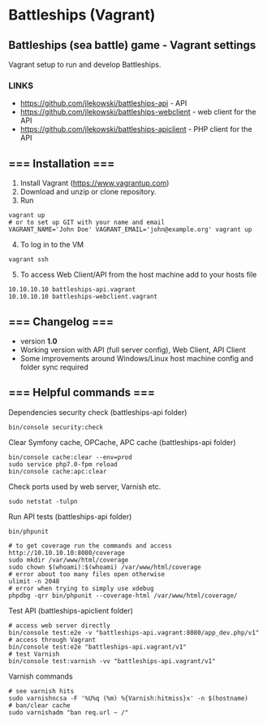 # Battleships (Vagrant)

## Battleships (sea battle) game - Vagrant settings
Vagrant setup to run and develop Battleships.

### LINKS
* https://github.com/jlekowski/battleships-api - API
* https://github.com/jlekowski/battleships-webclient - web client for the API
* https://github.com/jlekowski/battleships-apiclient - PHP client for the API

## === Installation ===
1. Install Vagrant (https://www.vagrantup.com)
2. Download and unzip or clone repository.
3. Run
```
vagrant up
# or to set up GIT with your name and email
VAGRANT_NAME='John Doe' VAGRANT_EMAIL='john@example.org' vagrant up
```
4. To log in to the VM
```
vagrant ssh
```
5. To access Web Client/API from the host machine add to your hosts file
```
10.10.10.10 battleships-api.vagrant
10.10.10.10 battleships-webclient.vagrant
```

## === Changelog ===
* version **1.0**
 * Working version with API (full server config), Web Client, API Client
 * Some improvements around Windows/Linux host machine config and folder sync required

## === Helpful commands ===
Dependencies security check (battleships-api folder)
```
bin/console security:check
```

Clear Symfony cache, OPCache, APC cache (battleships-api folder)
```
bin/console cache:clear --env=prod
sudo service php7.0-fpm reload
bin/console cache:apc:clear
```

Check ports used by web server, Varnish etc.
```
sudo netstat -tulpn
```

Run API tests (battleships-api folder)
```
bin/phpunit

# to get coverage run the commands and access http://10.10.10.10:8080/coverage
sudo mkdir /var/www/html/coverage
sudo chown $(whoami):$(whoami) /var/www/html/coverage
# error about too many files open otherwise
ulimit -n 2048
# error when trying to simply use xdebug
phpdbg -qrr bin/phpunit --coverage-html /var/www/html/coverage/
```

Test API (battleships-apiclient folder)
```
# access web server directly
bin/console test:e2e -v "battleships-api.vagrant:8080/app_dev.php/v1"
# access through Vagrant
bin/console test:e2e "battleships-api.vagrant/v1"
# test Varnish
bin/console test:varnish -vv "battleships-api.vagrant/v1"
```

Varnish commands
```
# see varnish hits
sudo varnishncsa -F '%U%q (%m) %{Varnish:hitmiss}x' -n $(hostname)
# ban/clear cache
sudo varnishadm "ban req.url ~ /"
```